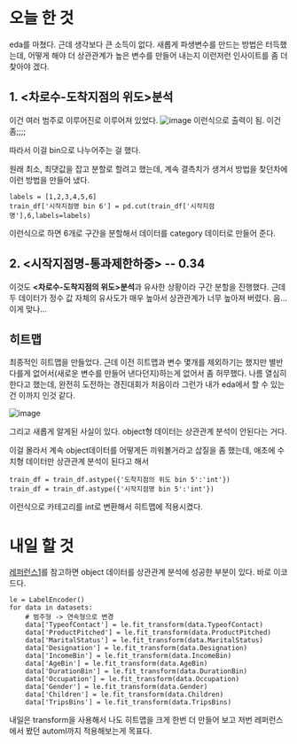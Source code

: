 # 오늘 한 것
eda를 마쳤다. 근데 생각보다 큰 소득이 없다. 새롭게 파생변수를 만드는 방법은 터득했는데, 어떻게 해야 더 상관관계가 높은 변수를 만들어
내는지 이런저런 인사이트를 좀 더 찾아야 겠다.

## 1. <차로수-도착지점의 위도>분석
이건 여러 범주로 이루어진로 이루어져 있었다.
![image](https://user-images.githubusercontent.com/95357946/200355966-b96f8e26-c564-46e3-a9bf-d33bb68c950b.png)
이런식으로 출력이 됨. 이건 좀;;;;

따라서 이걸 bin으로 나누어주는 걸 했다.

원래 최소, 최댓값을 잡고 분할로 할려고 했는데, 계속 결측치가 생겨서 방법을 찾던차에 이런 방법을 만들어 냈다.

```
labels = [1,2,3,4,5,6]
train_df['시작지점명 bin 6'] = pd.cut(train_df['시작지점명'],6,labels=labels)
```
이런식으로 하면 6개로 구간을 분할해서 데이터를 category 데이터로 만들어 준다.

## 2. <시작지점명-통과제한하중> -- 0.34
이것도 **<차로수-도착지점의 위도>분석**과 유사한 상황이라 구간 분할을 진행했다. 근데 두 데이터가 정수 값 자체의 유사도가 매우 높아서
상관관계가 너무 높아져 버렸다. 음... 이게 맞나...

## 히트맵
최종적인 히트맵을 만들었다. 근데 이전 히트맵과 변수 몇개를 제외하기는 했지만 별반 다를게 없어서(새로운 변수를 만들어 낸다던지)하는게
없어서 좀 허무했다. 나름 열심히 한다고 했는데, 완전히 도전하는 경진대회가 처음이라 그런가 내가 eda에서 할 수 있는건 이까지 인것 같다.

![image](https://user-images.githubusercontent.com/95357946/200358634-a25c0166-28a4-4cb7-9e35-c4d29a1c546d.png)

그리고 새롭게 알게된 사실이 있다. object형 데이터는 상관관계 분석이 안된다는 거다.

이걸 몰라서 계속 object데이터를 어떻게든 끼워볼거라고 삽질을 좀 했는데, 애초에 수치형 데이터만 상관관계 분석이 된다고 해서

```
train_df = train_df.astype({'도착지점의 위도 bin 5':'int'})
train_df = train_df.astype({'시작지점명 bin 5':'int'})
```
이런식으로 카테고리를 int로 변환해서 히트맵에 적용시켰다.

# 내일 할 것
[레퍼런스1](https://dacon.io/competitions/official/235959/codeshare/6507?page=1&dtype=recent)를 참고하면 object 데이터를 
상관관계 분석에 성공한 부분이 있다. 바로 이코드다.
```
le = LabelEncoder()
for data in datasets:
    # 범주형 -> 연속형으로 변경
    data['TypeofContact'] = le.fit_transform(data.TypeofContact)
    data['ProductPitched'] = le.fit_transform(data.ProductPitched)
    data['MaritalStatus'] = le.fit_transform(data.MaritalStatus)
    data['Designation'] = le.fit_transform(data.Designation)
    data['IncomeBin'] = le.fit_transform(data.IncomeBin)
    data['AgeBin'] = le.fit_transform(data.AgeBin)
    data['DurationBin'] = le.fit_transform(data.DurationBin)
    data['Occupation'] = le.fit_transform(data.Occupation)
    data['Gender'] = le.fit_transform(data.Gender)
    data['Children'] = le.fit_transform(data.Children)
    data['TripsBins'] = le.fit_transform(data.TripsBins)
```
내일은 transform을 사용해서 나도 히트맵을 크게 한번 더 만들어 보고 저번 레퍼런스에서 봤던 automl까지 적용해보는게 목표다. 
